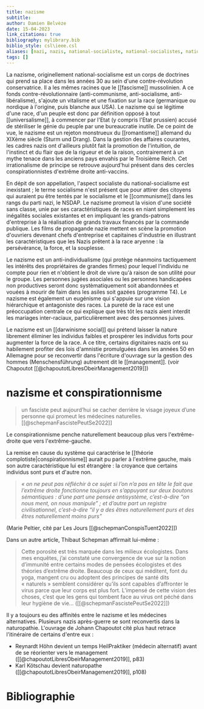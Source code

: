 ```yaml
---
title: nazisme
subtitle:
author: Damien Belvèze
date: 15-04-2023
link_citations: true
bibliography: mylibrary.bib
biblio_style: csl\ieee.csl
aliases: [nazi, nazis, national-socialiste, national-socialistes, national-socialisme]
tags: []
---
```


La nazisme, originellement national-socialisme est un corps de doctrines qui prend sa place dans les années 30 au sein d'une contre-révolution conservatrice. Il a les mêmes racines que le [[fascisme]] mussolinien.
A ce fonds contre-révolutionnaire (anti-communisme, anti-socialisme, anti-libéralisme), s'ajoute un vitalisme et une fixation sur la race (germanique ou nordique à l'origine, puis blanche aux USA). Le nazisme qui se légitime d'une race, d'un peuple est donc par définition opposé à tout [[universalisme]], à commencer par l'Etat (y compris l'Etat prussien) accusé de stériliser le génie du peuple par une bureaucratie inutile. De ce point de vue, le nazisme est un rejeton monstrueux du [[romantisme]] allemand du XIXème siècle (Sturm und Drang). Dans la gestion des affaires courantes, les cadres nazis ont d'ailleurs plutôt fait la promotion de l'intuition, de l'instinct et du flair que de la rigueur et de la raison, contrairement à un mythe tenace dans les anciens pays envahis par le Troisième Reich. Cet irrationalisme de principe se retrouve aujourd'hui présent dans des cercles conspirationnistes d'extrême droite anti-vaccins.

En dépit de son appellation, l'aspect socialiste du national-socialisme est inexistant ; le terme socialisme n'est présent que pour attirer des citoyens qui auraient pu être tentés par le socialisme et le [[communisme]] dans les rangs du parti nazi, le NSDAP.
Le nazisme promeut la vision d'une société sans classe, unie par ses caractéristiques de races en niant simplement les inégalités sociales existantes et en impliquant les grands-patrons d'entreprise à la réalisation de grands travaux financés par la commande publique. 
Les films de propagande nazie mettent en scène la promotion d'ouvriers devenant chefs d'entreprise et capitaines d'industrie en illustrant les caractéristiques que les Nazis prêtent à la race aryenne : la persévérance, la force, et la souplesse.

Le nazisme est un anti-individualisme (qui protège néanmoins tactiquement les intérêts des propriétaires de grandes firmes) pour lequel l'individu ne compte pour rien et n'obtient le droit de vivre qu'à raison de son utilité pour le groupe. Les personnes jugées asociales ou les personnes handicapées non productives seront donc systèmatiquement soit abandonnées et vouées à mourir de faim dans les asiles soit gazées (programme T4). Le nazisme est également un eugénisme qui s'appuie sur une vision hiérarchique et antagoniste des races. 
La pureté de la race est une préoccupation centrale ce qui explique que très tôt les nazis aient interdit les mariages inter-raciaux, particulièrement avec des personnes juives. 

Le nazisme est un [[darwinisme social]] qui prétend laisser la nature librement éliminer les individus faibles et prospérer les individus forts pour augmenter la force de la race. A ce titre, certains dignitaires nazis ont su habilement profiter des lois d'amnistie promulguées dans les années 50 en Allemagne pour se reconvertir dans l'écriture d'ouvrage sur la gestion des hommes (Menschensführung) autrement dit le [[management]]. (voir Chapoutot [[@chapoutotLibresObeirManagement2019]])


# nazisme et conspirationnisme

> un fasciste peut aujourd’hui se cacher derrière le visage joyeux d’une personne qui promeut les médecines naturelles. 
[[@schepmanFascistePeutSe2022]]

Le conspirationnisme penche naturellement beaucoup plus vers l'extrême-droite que vers l'extrême-gauche. 

La remise en cause du système qui caractérise le [[théorie complotiste|conspirationnisme]] aurait pu parler à l'extrême gauche, mais son autre caractéristique lui est étrangère : la croyance que certains individus sont purs et d'autre non. 

>_«_ _on ne peut pas réfléchir à ce sujet si l’on n’a pas en tête le fait que l’extrême droite fonctionne toujours en s’appuyant sur deux boutons sémantiques_ _: d’une part une pensée antisystème, c’est-à-dire “on nous ment, on nous manipule”_ _; et d’autre part un registre civilisationnel, c’est-à-dire “il y a des êtres naturellement purs et des êtres naturellement moins purs”_

(Marie Peltier, cité par Les Jours [[@schepmanConspisTuent2022]])

Dans un autre article, Thibaut Schepman affirmait lui-même : 

>Cette porosité est très marquée dans les milieux écologistes. Dans mes enquêtes, j’ai constaté une convergence de vue sur la notion d’immunité entre certains modes de pensées écologistes et des théories d’extrême droite. Beaucoup de ceux qui méditent, font du yoga, mangent cru ou adoptent des principes de santé dits « naturels » semblent considérer qu’ils sont capables d’affronter le virus parce que leur corps est plus fort. L’impensé de cette vision des choses, c’est que les gens qui tombent face au virus ont péché dans leur hygiène de vie…
([[@schepmanFascistePeutSe2022]])

Il y a toujours eu des affinités entre le nazisme et les médecines alternatives. Plusieurs nazis après-guerre se sont reconvertis dans la naturopathie. L'ouvrage de Johann Chapoutot cité plus haut retrace l'itinéraire de certains d'entre eux : 

- Reynardt Höhn devient un temps HeilPraktiker (médecin alternatif) avant de se réorienter vers le management ([[@chapoutotLibresObeirManagement2019]], p83)
- Karl Kötschau devient naturopathe ([[@chapoutotLibresObeirManagement2019]], p108)



# Bibliographie
